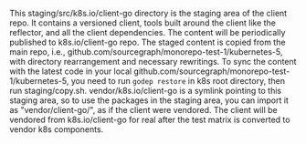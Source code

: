 This staging/src/k8s.io/client-go directory is the staging area of the client repo. It contains a versioned client, tools built around the client like the reflector, and all the client dependencies. The content will be periodically published to k8s.io/client-go repo.
The staged content is copied from the main repo, i.e., github.com/sourcegraph/monorepo-test-1/kubernetes-5, with directory rearrangement and necessary rewritings. To sync the content with the latest code in your local github.com/sourcegraph/monorepo-test-1/kubernetes-5, you need to run `godep restore` in k8s root directory, then run staging/copy.sh.
vendor/k8s.io/client-go is a symlink pointing to this staging area, so to use the packages in the staging area, you can import it as "vendor/client-go/<package-name>", as if the client were vendored. The client will be vendored from k8s.io/client-go for real after the test matrix is converted to vendor k8s components.
